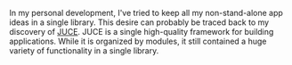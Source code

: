 In my personal development, I've tried to keep all my non-stand-alone app ideas in a single library.
This desire can probably be traced back to my discovery of [JUCE](https://juce.com/).
JUCE is a single high-quality framework for building applications.
While it is organized by modules, it still contained a huge variety of functionality in a single library.
